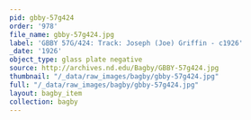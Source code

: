 ```yaml
---
pid: gbby-57g424
order: '978'
file_name: gbby-57g424.jpg
label: 'GBBY 57G/424: Track: Joseph (Joe) Griffin - c1926'
_date: '1926'
object_type: glass plate negative
source: http://archives.nd.edu/Bagby/GBBY-57g424.jpg
thumbnail: "/_data/raw_images/bagby/gbby-57g424.jpg"
full: "/_data/raw_images/bagby/gbby-57g424.jpg"
layout: bagby_item
collection: bagby
---
```


